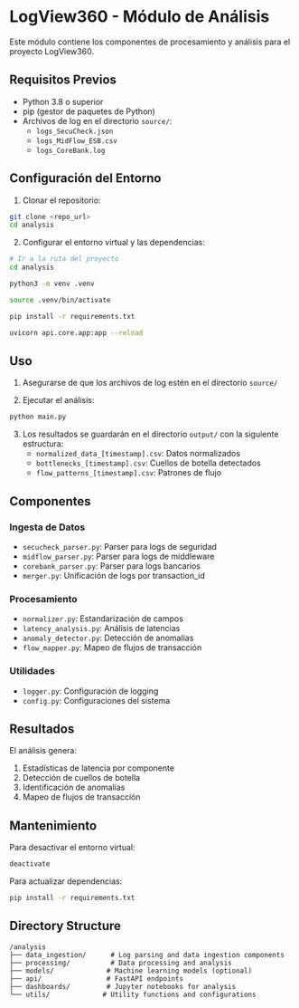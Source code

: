 # LogView360 - Módulo de Análisis

Este módulo contiene los componentes de procesamiento y análisis para el proyecto LogView360.

## Requisitos Previos

- Python 3.8 o superior
- pip (gestor de paquetes de Python)
- Archivos de log en el directorio `source/`:
  - `logs_SecuCheck.json`
  - `logs_MidFlow_ESB.csv`
  - `logs_CoreBank.log`

## Configuración del Entorno

1. Clonar el repositorio:
```bash
git clone <repo_url>
cd analysis
```

2. Configurar el entorno virtual y las dependencias:
```bash
# Ir a la ruta del proyecto
cd analysis

python3 -m venv .venv

source .venv/bin/activate

pip install -r requirements.txt

uvicorn api.core.app:app --reload
```



## Uso

1. Asegurarse de que los archivos de log estén en el directorio `source/`

2. Ejecutar el análisis:
```bash
python main.py
```

3. Los resultados se guardarán en el directorio `output/` con la siguiente estructura:
   - `normalized_data_[timestamp].csv`: Datos normalizados
   - `bottlenecks_[timestamp].csv`: Cuellos de botella detectados
   - `flow_patterns_[timestamp].csv`: Patrones de flujo

## Componentes

### Ingesta de Datos
- `secucheck_parser.py`: Parser para logs de seguridad
- `midflow_parser.py`: Parser para logs de middleware
- `corebank_parser.py`: Parser para logs bancarios
- `merger.py`: Unificación de logs por transaction_id

### Procesamiento
- `normalizer.py`: Estandarización de campos
- `latency_analysis.py`: Análisis de latencias
- `anomaly_detector.py`: Detección de anomalías
- `flow_mapper.py`: Mapeo de flujos de transacción

### Utilidades
- `logger.py`: Configuración de logging
- `config.py`: Configuraciones del sistema

## Resultados

El análisis genera:
1. Estadísticas de latencia por componente
2. Detección de cuellos de botella
3. Identificación de anomalías
4. Mapeo de flujos de transacción

## Mantenimiento

Para desactivar el entorno virtual:
```bash
deactivate
```

Para actualizar dependencias:
```bash
pip install -r requirements.txt
```

## Directory Structure

```
/analysis
├── data_ingestion/      # Log parsing and data ingestion components
├── processing/          # Data processing and analysis
├── models/             # Machine learning models (optional)
├── api/                # FastAPI endpoints
├── dashboards/         # Jupyter notebooks for analysis
└── utils/             # Utility functions and configurations
``` 